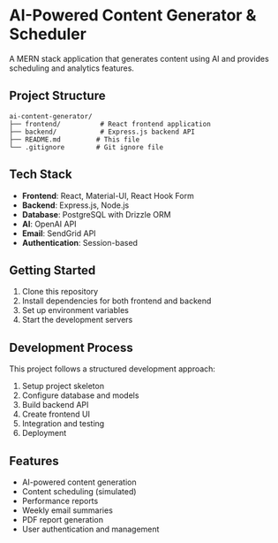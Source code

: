# AI-Powered Content Generator & Scheduler

A MERN stack application that generates content using AI and provides scheduling and analytics features.

## Project Structure

```
ai-content-generator/
├── frontend/          # React frontend application
├── backend/           # Express.js backend API
├── README.md         # This file
└── .gitignore        # Git ignore file
```

## Tech Stack

- **Frontend**: React, Material-UI, React Hook Form
- **Backend**: Express.js, Node.js
- **Database**: PostgreSQL with Drizzle ORM
- **AI**: OpenAI API
- **Email**: SendGrid API
- **Authentication**: Session-based

## Getting Started

1. Clone this repository
2. Install dependencies for both frontend and backend
3. Set up environment variables
4. Start the development servers

## Development Process

This project follows a structured development approach:
1. Setup project skeleton
2. Configure database and models
3. Build backend API
4. Create frontend UI
5. Integration and testing
6. Deployment

## Features

- AI-powered content generation
- Content scheduling (simulated)
- Performance reports
- Weekly email summaries
- PDF report generation
- User authentication and management
